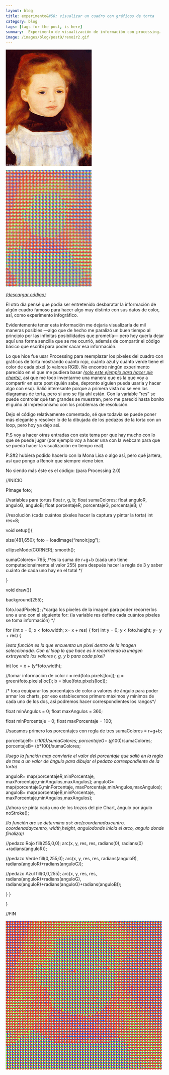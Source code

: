 ```yaml
---
layout: blog
title: experimento&#58; visualizar un cuadro con gráficos de torta
category: blog
tags: [tags for the post, is here]  
summary:  Experimento de visualización de información con processing.
image: /images/blog/post9/renoir2.gif
---
```


![Alt text](/images/blog/post9/renoir1.gif "renoir")

[*(descargar código)*](https://dl.dropboxusercontent.com/u/21566953/mqvlm/post9_renoir.zip)

El otro día pensé que podía ser entretenido desbaratar la información de algún cuadro famoso para hacer algo muy distinto con sus datos de color, así, como experimento infográfico.

Evidentemente tener esta información me dejaría visualizarla de mil maneras posibles —algo que de hecho me paralizó un buen tiempo al principio por las infinitas posibilidades que prometía— pero hoy quería dejar aquí una forma sencilla que se me ocurrió, además de compartir el código básico que escribí para poder sacar esa información.

Lo que hice fue usar Processing para reemplazar los pixeles del cuadro con gráficos de torta mostrando cuánto rojo, cuánto azul y cuánto verde tiene el color de cada pixel (o valores RGB). No encontré ningún experimento parecido en el que me pudiera basar _[(solo este ejemplo para hacer pie charts)](https://processing.org/examples/piechart.html)_, así que me tocó inventarme una manera que es la que voy a compartir en este post (quién sabe, depronto alguien pueda usarla y hacer algo con eso). Salió interesante porque a primera vista no se ven los diagramas de torta, pero si uno se fija ahí están. Con la variable “res” se puede controlar qué tan grandes se muestran, pero me pareció hasta bonito el guiño al impresionismo con los problemas de resolución.

Dejo el código relativamente comentado, sé que todavía se puede poner más elegante y resolver lo de la dibujada de los pedazos de la torta con un loop, pero hoy ya dejo así.

P.S voy a hacer otras entradas con este tema por que hay mucho con lo que se puede jugar (por ejemplo voy a hacer una con la webcam para que se pueda hacer la visualización en tiempo real).

P.S#2 hubiera podido hacerlo con la Mona Lisa o algo así, pero qué jartera, así que pongo a Renoir que siempre viene bien.

No siendo más éste es el código: (para Processing 2.0)

//INICIO

PImage foto;

//variables para tortas
float r, g, b;
float sumaColores;
float anguloR, anguloG, anguloB;
float porcentajeR, porcentajeG, porcentajeB;
//


//resolución (cada cuántos pixeles hacer la captura y pintar la torta)
int res=8;

void setup(){

size(481,650);
foto = loadImage(“renoir.jpg”);

ellipseMode(CORNER);
smooth();

sumaColores= 765; /*es la suma de r+g+b (cada uno tiene computacionalmente el valor 255) 
para después hacer la regla de 3 y saber cuánto de cada uno hay en el total */

}

void draw(){

background(255);

foto.loadPixels(); /*carga los pixeles de la imagen para poder recorrerlos uno a uno con el siguiente for:
(la variable res define cada cuántos pixeles se toma información) */

for (int x = 0; x < foto.width; x= x + res)
{
for( int y = 0; y < foto.height; y= y + res)
{

/*esta función es la que encuentra un pixel dentro de la imagen seleccionada. Con el loop
lo que hace es ir recorriendo la imagen extrayendo los valores r, g, y b para cada pixel*/

int loc = x + (y*foto.width);

//tomar información de color
r = red(foto.pixels[loc]);
g = green(foto.pixels[loc]);
b = blue(foto.pixels[loc]);



/* toca equiparar los porcentajes de color a valores de ángulo para poder armar los charts, por eso
establecemos primero máximos y mínimos de cada uno de los dos, así podremos hacer correspondientes 
los rangos*/

float minAngulos = 0;
float maxAngulos = 360;

float minPorcentaje = 0; 
float maxPorcentaje = 100;


//sacamos primero los porcentajes con regla de tres
sumaColores = r+g+b;

porcentajeR= (r*100)/sumaColores;
porcentajeG= (g*100)/sumaColores;
porcentajeB= (b*100)/sumaColores; 


/*luego la función map convierte el valor del porcentaje que salió en la regla de
tres a un valor de ángulo para dibujar el pedazo correspondiente de la torta*/

anguloR= map(porcentajeR,minPorcentaje, maxPorcentaje,minAngulos,maxAngulos);
anguloG= map(porcentajeG,minPorcentaje, maxPorcentaje,minAngulos,maxAngulos);
anguloB= map(porcentajeB,minPorcentaje, maxPorcentaje,minAngulos,maxAngulos);

//ahora se pinta cada uno de los trozos del pie Chart, ángulo por águlo
noStroke();


/*la función arc se determina así:
arc(coordenadaxcentro, coordenadaycentro, width,height, angulodonde inicia el arco, angulo donde finaliza)*/


//pedazo Rojo
fill(255,0,0);
arc(x, y, res, res, radians(0), radians(0) +radians(anguloR));


//pedazo Verde
fill(0,255,0);
arc(x, y, res, res, radians(anguloR), radians(anguloR)+radians(anguloG));

//pedazo Azul 
fill(0,0,255); 
arc(x, y, res, res, radians(anguloR)+radians(anguloG), radians(anguloR)+radians(anguloG)+radians(anguloB)); 

}
}


}

//FIN

![Alt text](/images/blog/post9/renoir2.gif "renoir")